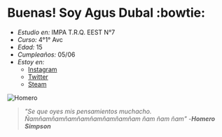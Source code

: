 # Buenas! Soy Agus Dubal :bowtie:
- *Estudio en:* IMPA T.R.Q. EEST N°7
- *Curso:* 4°1° Avc
- *Edad:* 15
- *Cumpleaños:* 05/06
- *Estoy en:* 
  - [Instagram](https://www.instagram.com/agus_dubal/?hl=es-la)
  - [Twitter](https://twitter.com/agusdoubal?s=09)
  - [Steam](https://steamcommunity.com/id/AgusD06/)

![Homero](https://i.ytimg.com/vi/XiROVWIAPiM/hqdefault.jpg)
>*"Se que oyes mis pensamientos muchacho. Ñamñamñamñamñamñamñamñamñam ñam ñam ñam"*
>\-__*Homero Simpson*__

